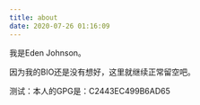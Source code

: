 ```yaml
---
title: about
date: 2020-07-26 01:16:09
---
```


我是Eden Johnson。

因为我的BIO还是没有想好，这里就继续正常留空吧。

测试：本人的GPG是：C2443EC499B6AD65

